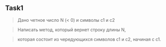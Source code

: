 ## Task1 #

>Дано четное число N (< 0) и символы c1 и c2

>Написать метод, который вернет строку длины N,

>которая состоит из чередующихся символов c1 и c2, начиная с c1.